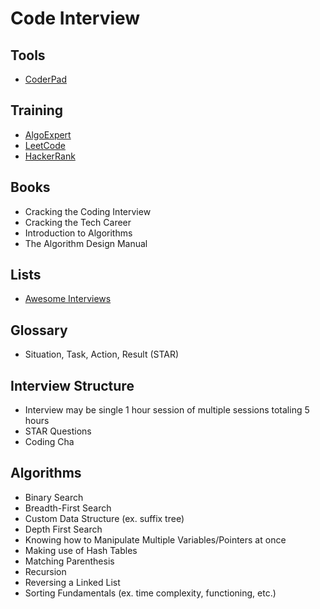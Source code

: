 # Code Interview

<!--
https://github.com/cbkim/CodePrep

https://github.com/jwasham/coding-interview-university

https://www.youtube.com/watch?v=VJpfO6KdyWE

https://linkedin.com/learning/mastering-common-interview-questions/welcome
https://linkedin.com/learning/video-interview-tips/what-are-video-interviews

https://anywhere.epam.com/jobs?specialization=Developer

https://candidates.revelo.com.br/users/sign_in

https://linkedin.com/learning/job-searching-interviewing-and-negotiating-salary/command-your-career-bryan-cranston-s-advice-for-millennials
https://linkedin.com/learning/how-to-rock-an-interview/plan-your-first-impression
https://linkedin.com/learning/interview-master-class/introduction
https://linkedin.com/learning/get-ready-for-your-coding-interview/welcome
https://linkedin.com/learning/tech-career-skills-interviewing-developers/technical-interviews

https://linkedin.com/learning/mastering-common-interview-questions/welcome
https://linkedin.com/learning/fundamentals-of-dynamic-programming/the-importance-of-dynamic-programming
https://linkedin.com/learning/job-interview-tips-for-software-engineers/overview-of-software-engineering-roles

https://linkedin.com/learning/getting-your-first-job-in-software-development/getting-that-first-job-in-tech
https://linkedin.com/learning/interview-tips-for-sales-professionals/overview-of-sales-development-representative-role
https://linkedin.com/learning/interviewing-a-job-candidate-for-recruiters-2020/the-ever-evolving-interview-process
https://linkedin.com/learning/remote-interviewing-techniques-for-creative-jobs/nailing-your-online-job-interview

https://app.pluralsight.com/library/courses/resumes-job-seeking-interviews-context/table-of-contents
https://app.pluralsight.com/library/courses/successful-technical-interview-interviewers/table-of-contents
https://app.pluralsight.com/library/courses/how-to-get-your-first-job/table-of-contents
https://app.pluralsight.com/library/courses/informational-interviews/table-of-contents

https://linkedin.com/learning/job-interview-tips-for-marketing-managers/introduction-to-marketing-manager-roles

Inversion of Control
Separation of Concerns

https://www.techseries.dev/interview-details

https://www.youtube.com/watch?v=oBt53YbR9Kk

https://www.youtube.com/watch?v=qeJosUVwgjk
https://www.youtube.com/watch?v=jma9hFQSCDk
https://www.youtube.com/watch?v=qeJosUVwgjk
https://www.youtube.com/watch?v=x84B8FGwWs4
https://www.youtube.com/watch?v=4BdW0xTA-Gc
https://www.youtube.com/watch?v=CoI4S7z1E1Y&list=PLRUlOR3RQI8HxKO-E8E581VArgJczCm2G

Fizz buzz

https://www.youtube.com/watch?v=mJN52woJwzw

ATM

https://www.youtube.com/watch?v=DUq2K3eTVk8

Binary count

https://www.youtube.com/watch?v=IBJFjyAuDD8

BST

https://www.youtube.com/watch?v=Fws57ECYbo4
-->

## Tools

- [CoderPad](https://app.coderpad.io/sandbox)

## Training

- [AlgoExpert](https://algoexpert.io)
- [LeetCode](https://leetcode.com)
- [HackerRank](https://hackerrank.com)

## Books

- Cracking the Coding Interview
- Cracking the Tech Career
- Introduction to Algorithms
- The Algorithm Design Manual

## Lists

- [Awesome Interviews](https://github.com/DopplerHQ/awesome-interview-questions)

## Glossary

- Situation, Task, Action, Result (STAR)

## Interview Structure

- Interview may be single 1 hour session of multiple sessions totaling 5 hours
- STAR Questions
- Coding Cha

## Algorithms

- Binary Search
- Breadth-First Search
- Custom Data Structure (ex. suffix tree)
- Depth First Search
- Knowing how to Manipulate Multiple Variables/Pointers at once
- Making use of Hash Tables
- Matching Parenthesis
- Recursion
- Reversing a Linked List
- Sorting Fundamentals (ex. time complexity, functioning, etc.)
